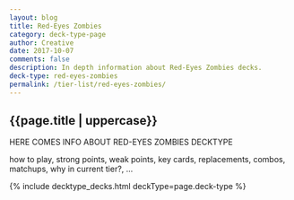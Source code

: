 ```yaml
---
layout: blog
title: Red-Eyes Zombies
category: deck-type-page
author: Creative
date: 2017-10-07
comments: false
description: In depth information about Red-Eyes Zombies decks.
deck-type: red-eyes-zombies
permalink: /tier-list/red-eyes-zombies/
---
```


<div class="section">
    <h2>{{page.title | uppercase}}</h2>
    <p>HERE COMES INFO ABOUT RED-EYES ZOMBIES DECKTYPE</p>
    <p>how to play, strong points, weak points, key cards, replacements, combos, matchups, why in current tier?, ...</p>
</div>

{% include decktype_decks.html deckType=page.deck-type %}